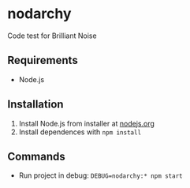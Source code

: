 # nodarchy
Code test for Brilliant Noise

## Requirements

- Node.js

## Installation

1. Install Node.js from installer at [nodejs.org](https://nodejs.org)
2. Install dependences with `npm install`

## Commands

- Run project in debug: `DEBUG=nodarchy:* npm start`
